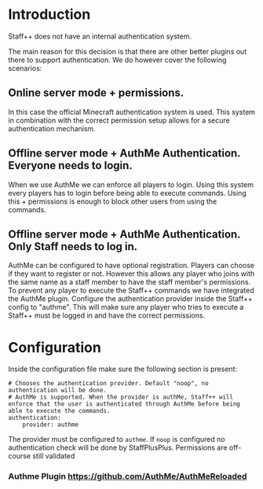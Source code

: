 # Introduction

Staff++ does not have an internal authentication system.

The main reason for this decision is that there are other better plugins out there to support authentication.
We do however cover the following scenarios:

## Online server mode + permissions. 
In this case the official Minecraft authentication system is used. This system in combination with the correct permission setup allows for a secure authentication mechanism.

## Offline server mode + AuthMe Authentication. Everyone needs to login. 
When we use AuthMe we can enforce all players to login. Using this system every players has to login before being able to execute commands. Using this + permissions is enough to block other users from using the commands.

## Offline server mode + AuthMe Authentication. Only Staff needs to log in.
AuthMe can be configured to have optional registration. Players can choose if they want to register or not. However this allows any player who joins with the same name as a staff member to have the staff member's permissions. To prevent any player to execute the Staff++ commands we have integrated the AuthMe plugin. Configure the authentication provider inside the Staff++ config to "authme". This will make sure any player who tries to execute a Staff++ must be logged in and have the correct permissions.

# Configuration
Inside the configuration file make sure the following section is present:
```
# Chooses the authentication provider. Default "noop", no authentication will be done.
# AuthMe is supported. When the provider is authMe, Staff++ will enforce that the user is authenticated through AuthMe before being able to execute the commands.
authentication:
    provider: authme
```
The provider must be configured to `authme`. If `noop` is configured no authentication check will be done by StaffPlusPlus.
Permissions are off-course still validated

### Authme Plugin https://github.com/AuthMe/AuthMeReloaded